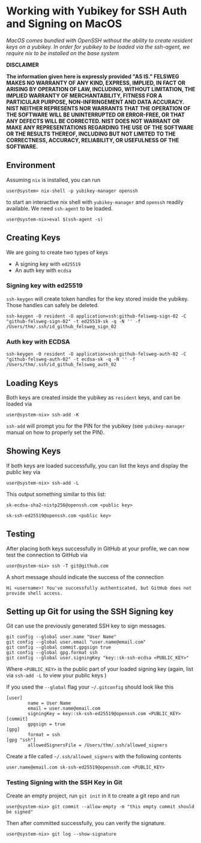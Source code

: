 # Working with Yubikey for SSH Auth and Signing on MacOS

_MacOS comes bundled with OpenSSH without the ability to create resident keys on a yubikey. In order for yubikey to be loaded via the ssh-agent, we require nix to be installed on the base system_

**DISCLAIMER**

**The information given here is expressly provided "AS IS." FELSWEG MAKES NO WARRANTY OF ANY KIND, EXPRESS, IMPLIED, IN FACT OR ARISING BY OPERATION OF LAW, INCLUDING, WITHOUT LIMITATION, THE IMPLIED WARRANTY OF MERCHANTABILITY, FITNESS FOR A PARTICULAR PURPOSE, NON-INFRINGEMENT AND DATA ACCURACY. NIST NEITHER REPRESENTS NOR WARRANTS THAT THE OPERATION OF THE SOFTWARE WILL BE UNINTERRUPTED OR ERROR-FREE, OR THAT ANY DEFECTS WILL BE CORRECTED. NIST DOES NOT WARRANT OR MAKE ANY REPRESENTATIONS REGARDING THE USE OF THE SOFTWARE OR THE RESULTS THEREOF, INCLUDING BUT NOT LIMITED TO THE CORRECTNESS, ACCURACY, RELIABILITY, OR USEFULNESS OF THE SOFTWARE.**

## Environment

Assuming `nix` is installed, you can run

```
user@system> nix-shell -p yubikey-manager openssh
```

to start an interactive nix shell with `yubikey-manager` and `openssh` readily available. We need `ssh-agent` to be loaded.

```
user@system-nix>eval $(ssh-agent -s)
```

## Creating Keys

We are going to create two types of keys
- A signing key with `ed25519` 
- An auth key with `ecdsa` 


### Signing key with ed25519

`ssh-keygen` will create token handles for the key stored inside the yubikey. Those handles can safely be deleted.

``` 
ssh-keygen -O resident -O application=ssh:github-felsweg-sign-02 -C "github-felsweg-sign-02" -t ed25519-sk -q -N '' -f /Users/thm/.ssh/id_github_felsweg_sign_02
```

### Auth key with ECDSA

```
ssh-keygen -O resident -O application=ssh:github-felsweg-auth-02 -C "github-felsweg-auth-02" -t ecdsa-sk -q -N '' -f /Users/thm/.ssh/id_github_felsweg_auth_02
```

## Loading Keys

Both keys are created inside the yubikey as `resident` keys, and can be loaded via 
```
user@system-nix> ssh-add -K
``` 

`ssh-add` will prompt you for the PIN for the yubikey (see `yubikey-manager` manual on how to properly set the PIN). 

## Showing Keys

If both keys are loaded successfully, you can list the keys and display the public key via 

```
user@system-nix> ssh-add -L
```

This output something similar to this list:
```
sk-ecdsa-sha2-nistp256@openssh.com <public key>

sk-ssh-ed25519@openssh.com <public key>

```

## Testing

After placing both keys successfully in GitHub at your profile, we can now test the connection to GitHub via 

```
user@system-nix> ssh -T git@github.com
```

A short message should indicate the success of the connection
```
Hi <username>! You've successfully authenticated, but GitHub does not provide shell access.
```

## Setting up Git for using the SSH Signing key

Git can use the previously generated SSH key to sign messages.

```
git config --global user.name "User Name"
git config --global user.email "user.name@email.com"
git config --global commit.gpgsign true
git config --global gpg.format ssh
git config --global user.signingKey "key::sk-ssh-ecdsa <PUBLIC_KEY>"
```

Where `<PUBLIC_KEY>` is the public part of your loaded signing key (again, list via `ssh-add -L` to view your public keys ) 

If you used the `--global` flag your `~/.gitconfig` should look like this

```
[user]
        name = User Name
        email = user.name@email.com
        signingKey = key::sk-ssh-ed25519@openssh.com <PUBLIC_KEY>
[commit]
        gpgsign = true
[gpg]
        format = ssh
[gpg "ssh"]
        allowedSignersFile = /Users/thm/.ssh/allowed_signers
```


Create a file called `~/.ssh/allowed_signers` with the following contents

```
user.name@email.com sk-ssh-ed25519@openssh.com <PUBLIC_KEY>
```

### Testing Signing with the SSH Key in Git

Create an empty project, run `git init` in it to create a git repo and run

```
user@system-nix> git commit --allow-empty -m "this empty commit should be signed"
```

Then after committed successfully, you can verify the signature.

```
user@system-nix> git log --show-signature
```

